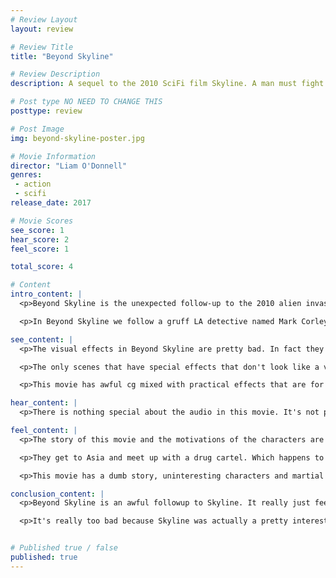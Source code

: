 ```yaml
---
# Review Layout
layout: review

# Review Title
title: "Beyond Skyline"

# Review Description
description: A sequel to the 2010 SciFi film Skyline. A man must fight the aliens invading earth to avenge his son. He must also protect mysterious girl that the aliens are after.

# Post type NO NEED TO CHANGE THIS
posttype: review

# Post Image
img: beyond-skyline-poster.jpg

# Movie Information
director: "Liam O'Donnell"
genres:
 - action
 - scifi
release_date: 2017

# Movie Scores
see_score: 1
hear_score: 2
feel_score: 1

total_score: 4

# Content
intro_content: |
  <p>Beyond Skyline is the unexpected follow-up to the 2010 alien invasion movie Skyline. This movie takes place during the same time as the original then continues the story from Los Angeles to rural Laos in Southern Asia. Instead of being an alien invasion movie, Beyond Skyline changes the genre up a bit. This time around the movie is more action / science fiction with some martial arts elements involved.</p>

  <p>In Beyond Skyline we follow a gruff LA detective named Mark Corley (played by Frank Grillo) who, along with his rebellious teen son Trent (played by Jonny Westen) and some other random people get abducted by aliens and have to fight their way out. The get abducted in LA and end up flying overseas to Southern Asia where they team up with some kind of drug cartel fighting the aliens.</p>

see_content: |
  <p>The visual effects in Beyond Skyline are pretty bad. In fact they are so bad in fact, that they make it hard to tell that the rubber suits used for some of the aliens are actually practical effects or cg. I don't know if they put some cg over top of the rubber suits or what, but it looks really terrible. I didn't even know they were supposed to be practical effect until the credits of the movie where you see some bloopers of actors in the alien suits tripping and falling on set.</p>

  <p>The only scenes that have special effects that don't look like a video game are ones reused from the original Skyline. But even these scenes end up ruined by mixing them into the bad cg used for this movie. There is a particularly bad scene right at the end of the movie where the camera rotates around a human with their hand on an alien and it's very obvious that they have their hand on nothing. But then immediately after that they show that exact same alien being played by a man in a suit. WHY NOT JUST USE THAT ALIEN INSTEAD OF THE CG ONE?!</p>

  <p>This movie has awful cg mixed with practical effects that are for some reason made to look worse with cg on top. For this I have to give this a 1/3. It just takes you out of the experience, especially when at the very end you see the sets and alien suits in the bloopers and they look better than in the damn movie.</p>

hear_content: |
  <p>There is nothing special about the audio in this movie. It's not poorly done, nor is it overly exciting or engaging. It's just good enough to get the job done. I really don't have much to say about other than I wasn't offended by it in any way. So i'll be giving it a 2/3 due to it not having any glaring issues.</p>

feel_content: |
  <p>The story of this movie and the motivations of the characters are just dumb. For some reason they try to shoehorn in the characters from the first movie, but they use different actors and re-filmed a few scenes from the original movie so that you know who they are supposed to be. Those two characters continue from the end credits of Skyline where the protagonist Jarrod's brain is in an alien body and he is fighting his way out of the ship. His girlfriend is pregnant and Frank Grillo's character has to help deliver the baby and then take it with him on his journey. The baby also grows super fast because it's a magic alien baby or something.</p>

  <p>They get to Asia and meet up with a drug cartel. Which happens to have awesome martial arts masters. Oh, and also none of the aliens use guns because then they couldn't fight the aliens with their martial arts moves. Also the girl's blood has the cure to the alien powers or something. The weirdest thing to me was that you see from the alien overlord's point of view a few times and it just feels so disjointed. I have no idea why we are seeing from it's point of view, and all we see is just blue and red colors swirling around.</p>

  <p>This movie has a dumb story, uninteresting characters and martial arts just to have them. I'm sure you can see why I give it a 1/3.</p>

conclusion_content: |
  <p>Beyond Skyline is an awful followup to Skyline. It really just feels like someone who likes martial arts bought the rights to Skyline and decided they wanted to cast their favorite actors and make them fight the aliens in hand to hand combat. It's the first time i've ever seen an alien invasion movie with martial arts elements and I think I know why I've never seen one like that before.</p>

  <p>It's really too bad because Skyline was actually a pretty interesting take on an alien invasion movie and stands on it's own really well. It never needed this sequel and I kinda wish I had never seen it. Also they show bloopers during the credits, and this movie is not a comedy in any way. So that should tell you something.</p>


# Published true / false
published: true
---
```

